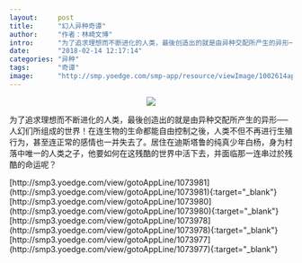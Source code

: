 ```yaml
---
layout:     post
title:      "幻人异种奇谭"
author:     "作者：林崎文博"
intro:      "为了追求理想而不断进化的人类，最後创造出的就是由异种交配所产生的异形──人幻们所组成的世界！在连生物的生命都能自由控制之後，人类不但不再进行生殖行为，甚至连正常的感情也一并失去了。居住在迪斯塔鲁的纯真少年白杨，身为村落中唯一的人类之子，他要如何在这残酷的世界中活下去，并面临那一连串过於残酷的命运呢？"
date:       "2018-02-14 12:17:14"
categories: "异种"
tags:       "奇谭"
image:      "http://smp.yoedge.com/smp-app/resource/viewImage/1002614appline.png"
---
```

<div style="text-align: center">
<p><img src="http://smp.yoedge.com/smp-app/resource/viewImage/1002614appline.png"/></p>
</div>
<p class="post-meta">
<span>为了追求理想而不断进化的人类，最後创造出的就是由异种交配所产生的异形──人幻们所组成的世界！在连生物的生命都能自由控制之後，人类不但不再进行生殖行为，甚至连正常的感情也一并失去了。居住在迪斯塔鲁的纯真少年白杨，身为村落中唯一的人类之子，他要如何在这残酷的世界中活下去，并面临那一连串过於残酷的命运呢？</span>
</p>
[http://smp3.yoedge.com/view/gotoAppLine/1073981](http://smp3.yoedge.com/view/gotoAppLine/1073981){:target="_blank"}
[http://smp3.yoedge.com/view/gotoAppLine/1073980](http://smp3.yoedge.com/view/gotoAppLine/1073980){:target="_blank"}
[http://smp3.yoedge.com/view/gotoAppLine/1073978](http://smp3.yoedge.com/view/gotoAppLine/1073978){:target="_blank"}
[http://smp3.yoedge.com/view/gotoAppLine/1073977](http://smp3.yoedge.com/view/gotoAppLine/1073977){:target="_blank"}


